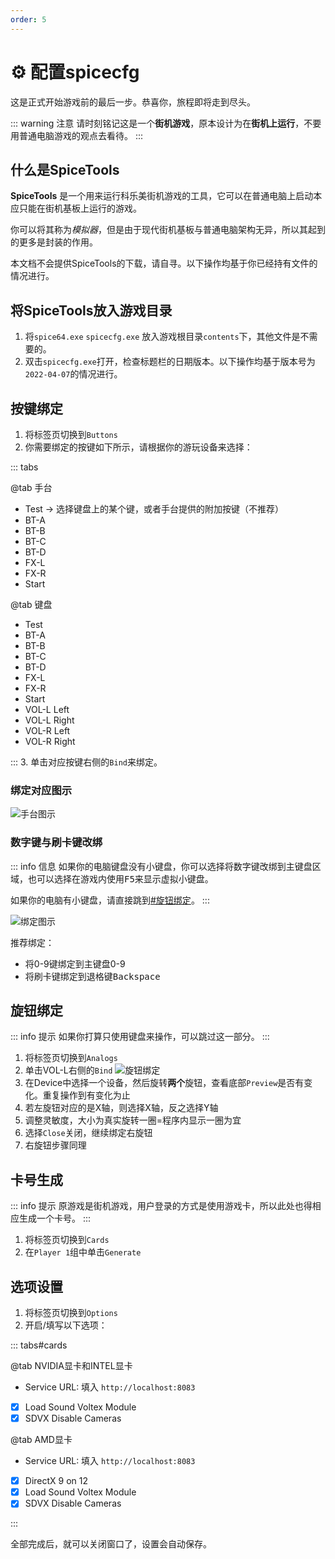 ```yaml
---
order: 5
---
```


# :gear: 配置spicecfg

这是正式开始游戏前的最后一步。恭喜你，旅程即将走到尽头。

::: warning 注意
请时刻铭记这是一个**街机游戏**，原本设计为在**街机上运行**，不要用普通电脑游戏的观点去看待。
:::

## 什么是SpiceTools

**SpiceTools** 是一个用来运行科乐美街机游戏的工具，它可以在普通电脑上启动本应只能在街机基板上运行的游戏。

你可以将其称为*模拟器*，但是由于现代街机基板与普通电脑架构无异，所以其起到的更多是封装的作用。

本文档不会提供SpiceTools的下载，请自寻。以下操作均基于你已经持有文件的情况进行。

## 将SpiceTools放入游戏目录

1. 将`spice64.exe` `spicecfg.exe` 放入游戏根目录`contents`下，其他文件是不需要的。
2. 双击`spicecfg.exe`打开，检查标题栏的日期版本。以下操作均基于版本号为`2022-04-07`的情况进行。

## 按键绑定

1. 将标签页切换到`Buttons`
2. 你需要绑定的按键如下所示，请根据你的游玩设备来选择：

::: tabs

@tab 手台

+ Test → 选择键盘上的某个键，或者手台提供的附加按键（不推荐）
+ BT-A
+ BT-B
+ BT-C
+ BT-D
+ FX-L
+ FX-R
+ Start

@tab 键盘

+ Test
+ BT-A
+ BT-B
+ BT-C
+ BT-D
+ FX-L
+ FX-R
+ Start
+ VOL-L Left
+ VOL-L Right
+ VOL-R Left
+ VOL-R Right

:::
3. 单击对应按键右侧的`Bind`来绑定。

### 绑定对应图示
![手台图示](/assets/sample-controller.png)

### 数字键与刷卡键改绑

::: info 信息
如果你的电脑键盘没有小键盘，你可以选择将数字键改绑到主键盘区域，也可以选择在游戏内使用<kbd>F5</kbd>来显示虚拟小键盘。

如果你的电脑有小键盘，请直接跳到[#旋钮绑定](#旋钮绑定)。
:::

![绑定图示](/assets/spicecfg-2.png)

推荐绑定：
+ 将0-9键绑定到主键盘0-9
+ 将刷卡键绑定到退格键<kbd>Backspace</kbd>

## 旋钮绑定

::: info 提示
如果你打算只使用键盘来操作，可以跳过这一部分。
:::

1. 将标签页切换到`Analogs`
2. 单击VOL-L右侧的`Bind`
   ![旋钮绑定](/assets/spicecfg-1.jpg)
3. 在Device中选择一个设备，然后旋转**两个**旋钮，查看底部`Preview`是否有变化。重复操作到有变化为止
4. 若左旋钮对应的是X轴，则选择X轴，反之选择Y轴
5. 调整灵敏度，大小为真实旋转一圈=程序内显示一圈为宜
6. 选择`Close`关闭，继续绑定右旋钮
7. 右旋钮步骤同理

## 卡号生成

::: info 提示
原游戏是街机游戏，用户登录的方式是使用游戏卡，所以此处也得相应生成一个卡号。
:::

1. 将标签页切换到`Cards`
2. 在`Player 1`组中单击`Generate`

## 选项设置

1. 将标签页切换到`Options`
2. 开启/填写以下选项：

::: tabs#cards

@tab NVIDIA显卡和INTEL显卡

+ Service URL: 填入 `http://localhost:8083`
+ [x] Load Sound Voltex Module
+ [x] SDVX Disable Cameras

@tab AMD显卡

+ Service URL: 填入 `http://localhost:8083`
+ [x] DirectX 9 on 12
+ [x] Load Sound Voltex Module
+ [x] SDVX Disable Cameras

:::

全部完成后，就可以关闭窗口了，设置会自动保存。
